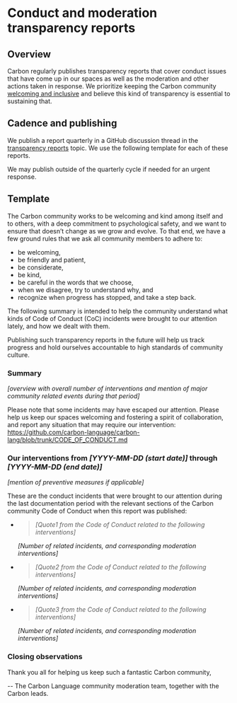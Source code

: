 # Conduct and moderation transparency reports

<!--
Part of the Carbon Language project, under the Apache License v2.0 with LLVM
Exceptions. See /LICENSE for license information.
SPDX-License-Identifier: Apache-2.0 WITH LLVM-exception
-->

## Overview

Carbon regularly publishes transparency reports that cover conduct issues that
have come up in our spaces as well as the moderation and other actions taken in
response. We prioritize keeping the Carbon community
[welcoming and inclusive](/docs/project/goals.md#community-and-culture) and
believe this kind of transparency is essential to sustaining that.

## Cadence and publishing

We publish a report quarterly in a GitHub discussion thread in the
[transparency reports](https://github.com/carbon-language/carbon-lang/discussions/categories/transparency-reports)
topic. We use the following template for each of these reports.

We may publish outside of the quarterly cycle if needed for an urgent response.

## Template

The Carbon community works to be welcoming and kind among itself and to others,
with a deep commitment to psychological safety, and we want to ensure that
doesn’t change as we grow and evolve. To that end, we have a few ground rules
that we ask all community members to adhere to:

-   be welcoming,
-   be friendly and patient,
-   be considerate,
-   be kind,
-   be careful in the words that we choose,
-   when we disagree, try to understand why, and
-   recognize when progress has stopped, and take a step back.

The following summary is intended to help the community understand what kinds of
Code of Conduct (CoC) incidents were brought to our attention lately, and how we
dealt with them.

Publishing such transparency reports in the future will help us track progress
and hold ourselves accountable to high standards of community culture.

### Summary

_[overview with overall number of interventions and mention of major community
related events during that period]_

Please note that some incidents may have escaped our attention. Please help us
keep our spaces welcoming and fostering a spirit of collaboration, and report
any situation that may require our intervention:
https://github.com/carbon-language/carbon-lang/blob/trunk/CODE_OF_CONDUCT.md

### Our interventions from _[YYYY-MM-DD (start date)]_ through _[YYYY-MM-DD (end date)]_

_[mention of preventive measures if applicable]_

These are the conduct incidents that were brought to our attention during the
last documentation period with the relevant sections of the Carbon community
Code of Conduct when this report was published:

-   > _[Quote1 from the Code of Conduct related to the following interventions]_

    _[Number of related incidents, and corresponding moderation interventions]_

-   > _[Quote2 from the Code of Conduct related to the following interventions]_

    _[Number of related incidents, and corresponding moderation interventions]_

-   > _[Quote3 from the Code of Conduct related to the following interventions]_

    _[Number of related incidents, and corresponding moderation interventions]_

### Closing observations

Thank you all for helping us keep such a fantastic Carbon community,

-- The Carbon Language community moderation team, together with the Carbon
leads.
